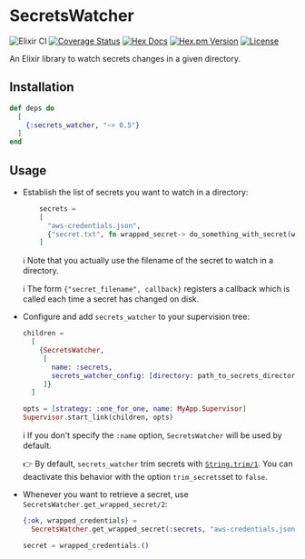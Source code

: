# SecretsWatcher

![Elixir CI](https://github.com/ahamez/secrets_watcher/workflows/Elixir%20CI/badge.svg) [![Coverage Status](https://coveralls.io/repos/github/ahamez/secrets_watcher/badge.svg?branch=master)](https://coveralls.io/github/ahamez/secrets_watcher?branch=master) [![Hex Docs](https://img.shields.io/badge/hex-docs-brightgreen.svg)](https://hexdocs.pm/secrets_watcher/) [![Hex.pm Version](http://img.shields.io/hexpm/v/secrets_watcher.svg)](https://hex.pm/packages/secrets_watcher) [![License](https://img.shields.io/hexpm/l/secrets_watcher.svg)](https://github.com/ahamez/secrets_watcher/blob/master/LICENSE)

An Elixir library to watch secrets changes in a given directory.

## Installation

```elixir
def deps do
  [
    {:secrets_watcher, "~> 0.5"}
  ]
end
```

## Usage

* Establish the list of secrets you want to watch in a directory:
    ```elixir
        secrets =
        [
          "aws-credentials.json",
          {"secret.txt", fn wrapped_secret-> do_something_with_secret(wrapped_secret) end}
        ]
    ```
    ℹ️ Note that you actually use the filename of the secret to watch in a directory.

    ℹ️ The form `{"secret_filename", callback}` registers a callback which is called each time a secret has changed on disk.

* Configure and add `secrets_watcher` to your supervision tree:
    ```elixir
    children =
      [
        {SecretsWatcher,
         [
           name: :secrets,
           secrets_watcher_config: [directory: path_to_secrets_directory, secrets: secrets]
         ]}
      ]

    opts = [strategy: :one_for_one, name: MyApp.Supervisor]
    Supervisor.start_link(children, opts)
    ```
    ℹ️ If you don't specify the `:name` option, `SecretsWatcher` will be used by default.

    👉 By default, `secrets_watcher` trim secrets with [`String.trim/1`](https://hexdocs.pm/elixir/1.13.2/String.html#trim/1). You can deactivate this behavior with the option `trim_secrets`set to `false`.

* Whenever you want to retrieve a secret, use `SecretsWatcher.get_wrapped_secret/2`:
    ```elixir
    {:ok, wrapped_credentials} =
      SecretsWatcher.get_wrapped_secret(:secrets, "aws-credentials.json")

    secret = wrapped_credentials.()
    ```
